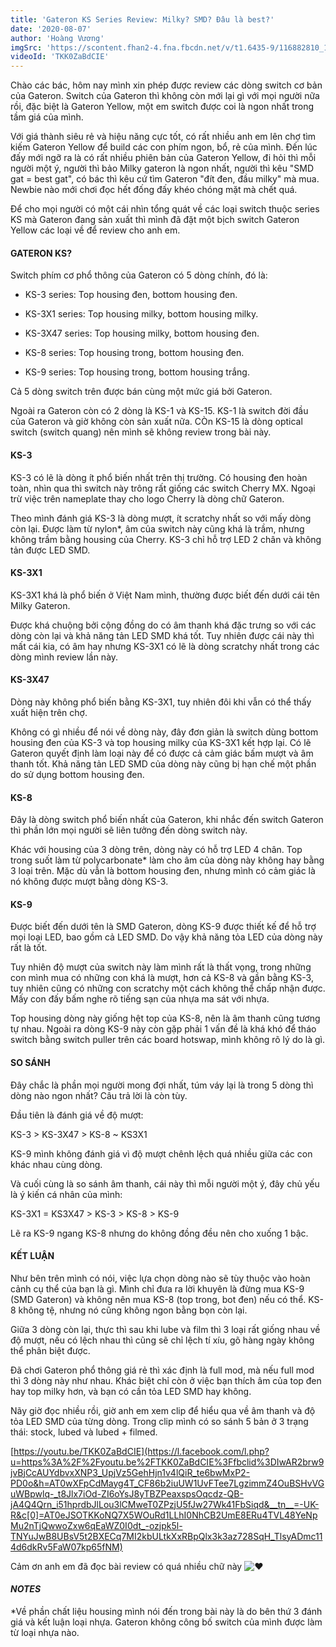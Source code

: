 ```yaml
---
title: 'Gateron KS Series Review: Milky? SMD? Đâu là best?'
date: '2020-08-07'
author: 'Hoàng Vương'
imgSrc: 'https://scontent.fhan2-4.fna.fbcdn.net/v/t1.6435-9/116882810_1868104109997842_5680291967509491818_n.jpg?_nc_cat=103&ccb=1-5&_nc_sid=b9115d&_nc_ohc=_XNVYyUdFJgAX_DbGlT&tn=fi77Lroi-h8LlGZd&_nc_ht=scontent.fhan2-4.fna&oh=00_AT97_Qt7uO7vnOGjKSVIJ8T72-D8a7VT6wP3KZfpDluo1w&oe=625586D5'
videoId: 'TKK0ZaBdCIE'
---
```

Chào các bác, hôm nay mình xin phép được review các dòng switch cơ bản của Gateron. Switch của Gateron thì không còn mới lại gì với mọi người nữa rồi, đặc biệt là Gateron Yellow, một em switch được coi là ngon nhất trong tầm giá của mình.

Với giá thành siêu rẻ và hiệu năng cực tốt, có rất nhiều anh em lên chợ tìm kiếm Gateron Yellow để build các con phím ngon, bổ, rẻ của mình. Đến lúc đấy mới ngỡ ra là có rất nhiều phiên bản của Gateron Yellow, đi hỏi thì mỗi người một ý, người thì bảo Milky gateron là ngon nhất, người thì kêu "SMD gat = best gat", có bác thì kêu cứ tìm Gateron "đít đen, đầu milky" mà mua. Newbie nào mới chơi đọc hết đống đấy khéo chóng mặt mà chết quá.

Để cho mọi người có một cái nhìn tổng quát về các loại switch thuộc series KS mà Gateron đang sản xuất thì mình đã đặt một bịch switch Gateron Yellow các loại về để review cho anh em.

#### GATERON KS?

Switch phím cơ phổ thông của Gateron có 5 dòng chính, đó là:

-   KS-3 series: Top housing đen, bottom housing đen.

-   KS-3X1 series: Top housing milky, bottom housing milky.

-   KS-3X47 series: Top housing milky, bottom housing đen.

-   KS-8 series: Top housing trong, bottom housing đen.

-   KS-9 series: Top housing trong, bottom housing trắng.

Cả 5 dòng switch trên được bán cùng một mức giá bởi Gateron.

Ngoài ra Gateron còn có 2 dòng là KS-1 và KS-15. KS-1 là switch đời đầu của Gateron và giờ không còn sản xuất nữa. CÒn KS-15 là dòng optical switch (switch quang) nên mình sẽ không review trong bài này.

#### KS-3

KS-3 có lẽ là dòng ít phổ biến nhất trên thị trường. Có housing đen hoàn toàn, nhìn qua thì switch này trông rất giống các switch Cherry MX. Ngoại trừ việc trên nameplate thay cho logo Cherry là dòng chữ Gateron.

Theo mình đánh giá KS-3 là dòng mượt, ít scratchy nhất so với mấy dòng còn lại. Được làm từ nylon*, âm của switch này cũng khá là trầm, nhưng không trầm bằng housing của Cherry. KS-3 chỉ hỗ trợ LED 2 chân và không tản được LED SMD.

#### KS-3X1

KS-3X1 khá là phổ biến ở Việt Nam mình, thường được biết đến dưới cái tên Milky Gateron.

Được khá chuộng bởi cộng đồng do có âm thanh khá đặc trưng so với các dòng còn lại và khả năng tản LED SMD khá tốt. Tuy nhiên được cái này thì mất cái kia, có âm hay nhưng KS-3X1 có lẽ là dòng scratchy nhất trong các dòng mình review lần này.

#### KS-3X47

Dòng này không phổ biến bằng KS-3X1, tuy nhiên đôi khi vẫn có thể thấy xuất hiện trên chợ.

Không có gì nhiều để nói về dòng này, đây đơn giản là switch dùng bottom housing đen của KS-3 và top housing milky của KS-3X1 kết hợp lại. Có lẽ Gateron quyết định làm loại này để có được cả cảm giác bấm mượt và âm thanh tốt. Khả năng tản LED SMD của dòng này cũng bị hạn chế một phần do sử dụng bottom housing đen.

#### KS-8

Đây là dòng switch phổ biến nhất của Gateron, khi nhắc đến switch Gateron thì phần lớn mọi người sẽ liên tưởng đến dòng switch này.

Khác với housing của 3 dòng trên, dòng này có hỗ trợ LED 4 chân. Top trong suốt làm từ polycarbonate* làm cho âm của dòng này không hay bằng 3 loại trên. Mặc dù vẫn là bottom housing đen, nhưng mình có cảm giác là nó không được mượt bằng dòng KS-3.

#### KS-9

Được biết đến dưới tên là SMD Gateron, dòng KS-9 được thiết kế để hỗ trợ mọi loại LED, bao gồm cả LED SMD. Do vậy khả năng tỏa LED của dòng này rất là tốt.

Tuy nhiên độ mượt của switch này làm mình rất là thất vọng, trong những con mình mua có những con khá là mượt, hơn cả KS-8 và gần bằng KS-3, tuy nhiên cũng có những con scratchy một cách không thể chấp nhận được. Mấy con đấy bấm nghe rõ tiếng sạn của nhựa ma sát với nhựa.

Top housing dòng này giống hệt top của KS-8, nên là âm thanh cũng tương tự nhau. Ngoài ra dòng KS-9 này còn gặp phải 1 vấn đề là khá khó để tháo switch bằng switch puller trên các board hotswap, mình không rõ lý do là gì.

#### SO SÁNH

Đây chắc là phần mọi người mong đợi nhất, túm váy lại là trong 5 dòng thì dòng nào ngon nhất? Câu trả lời là còn tùy.

Đầu tiên là đánh giá về độ mượt:

KS-3 > KS-3X47 > KS-8 ~ KS3X1

KS-9 mình không đánh giá vì độ mượt chênh lệch quá nhiều giữa các con khác nhau cùng dòng.

Và cuối cùng là so sánh âm thanh, cái này thì mỗi người một ý, đây chủ yếu là ý kiến cá nhân của mình:

KS-3X1 = KS3X47 > KS-3 > KS-8 > KS-9

Lẽ ra KS-9 ngang KS-8 nhưng do không đồng đều nên cho xuống 1 bậc.

#### KẾT LUẬN

Như bên trên mình có nói, việc lựa chọn dòng nào sẽ tùy thuộc vào hoàn cảnh cụ thể của bạn là gì. Mình chỉ đưa ra lời khuyên là đừng mua KS-9 (SMD Gateron) và không nên mua KS-8 (top trong, bot đen) nếu có thể. KS-8 không tệ, nhưng nó cũng không ngon bằng bọn còn lại.

Giữa 3 dòng còn lại, thực thì sau khi lube và film thì 3 loại rất giống nhau về độ mượt, nếu có lệch nhau thì cũng sẽ chỉ lệch tí xíu, gõ hàng ngày không thể phân biệt được.

Đã chơi Gateron phổ thông giá rẻ thì xác định là full mod, mà nếu full mod thì 3 dòng này như nhau. Khác biệt chỉ còn ở việc bạn thích âm của top đen hay top milky hơn, và bạn có cần tỏa LED SMD hay không.

Nãy giờ đọc nhiều rồi, giờ anh em xem clip để hiểu qua về âm thanh và độ tỏa LED SMD của từng dòng. Trong clip mình có so sánh 5 bản ở 3 trạng thái: stock, lubed và lubed + filmed.

[https://youtu.be/TKK0ZaBdCIE](https://l.facebook.com/l.php?u=https%3A%2F%2Fyoutu.be%2FTKK0ZaBdCIE%3Ffbclid%3DIwAR2brw9jvBjCcAUYdbvxXNP3_UpjVz5GehHjn1v4lQiR_te6bwMxP2-PD0o&h=AT0wXFpCdMayg4T_CF86b2iuUW1UvFTee7LgzimmZ4OuBSHvVGuWBpwlq-_t8Jlx7iOd-ZI6oYsJ8yTBZPeaxspsOqcdz-QB-jA4Q4Qrn_i51hprdbJlLou3lCMweT0ZPzjU5fJw27Wk41FbSiqd&__tn__=-UK-R&c[0]=AT0eJSOTKKoNQ7X5WOuRd1LLhI0NhCB2UmE8ERu4TVL48YeNpMu2nTjQwwoZxw6qEaWZ0I0dt_-ozjpk5l-TNYuJwB8UBsV5t2BXECq7MI2kbULtkXxRBpQlx3k3az728SqH_TlsyADmc114d6dkRv5FaW07kp65fNM)

Cảm ơn anh em đã đọc bài review có quá nhiều chữ này ![❤](https://static.xx.fbcdn.net/images/emoji.php/v9/t6c/1/16/2764.png)

#### *NOTES*

*Về phần chất liệu housing mình nói đến trong bài này là do bên thứ 3 đánh giá và kết luận loại nhựa. Gateron không công bố switch của mình được làm từ loại nhựa nào.